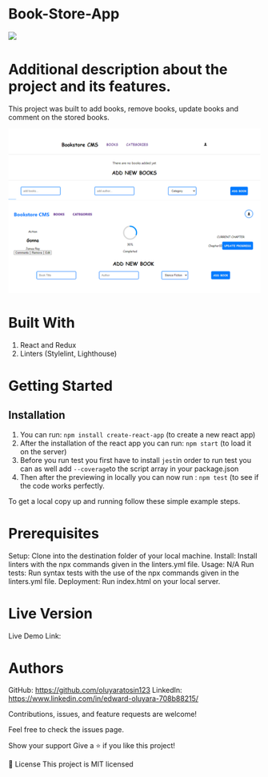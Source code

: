 # Book-Store-App
![](https://img.shields.io/badge/Microverse-blueviolet)

# Additional description about the project and its features.

This project was built to add books, remove books, update books and comment on the stored books.

![](/src/assets/booksPage.PNG)
![](/src/assets/addRemove.PNG)


# Built With

1. React and Redux
2. Linters (Stylelint, Lighthouse)

# Getting Started

## Installation
1. You can run: `npm install create-react-app` (to create a new react app) 
2. After the installation of the react app you can run: `npm start` (to load it on the server)
3. Before you run test you first have to install `jest`in order to run test you can as well add `--coverage`to the script array in your package.json
4. Then after the previewing in locally you can now run : `npm test` (to see if the code works perfectly.

To get a local copy up and running follow these simple example steps.

# Prerequisites

Setup: Clone  into the destination folder of your local machine.
Install: Install linters with the npx commands given in the linters.yml file.
Usage: N/A
Run tests: Run syntax tests with the use of the npx commands given in the linters.yml file.
Deployment: Run index.html on your local server.

# Live Version

Live Demo Link:

# Authors

GitHub: https://github.com/oluyaratosin123
LinkedIn: https://www.linkedin.com/in/edward-oluyara-708b88215/

Contributions, issues, and feature requests are welcome!

Feel free to check the issues page.

Show your support
Give a ⭐️ if you like this project!

📝 License
This project is MIT licensed